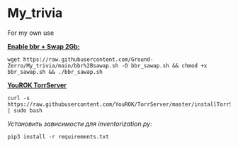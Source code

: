# My_trivia
 For my own use


**[Enable bbr + Swap 2Gb:](https://github.com/Ground-Zerro/My_trivia/blob/main/bbr%2Bsawap.sh)**

```
wget https://raw.githubusercontent.com/Ground-Zerro/My_trivia/main/bbr%2Bsawap.sh -O bbr_sawap.sh && chmod +x bbr_sawap.sh && ./bbr_sawap.sh
```


**[YouROK TorrServer](https://github.com/YouROK/TorrServer)**
```
curl -s https://raw.githubusercontent.com/YouROK/TorrServer/master/installTorrServerLinux.sh | sudo bash
```



*Установить зависимости для inventorization.py:*
```
pip3 install -r requirements.txt
```
